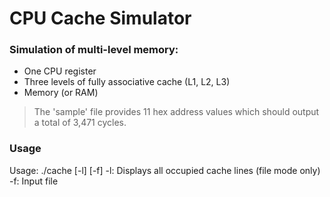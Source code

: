 # CPU Cache Simulator

### Simulation of multi-level memory: 
- One CPU register
- Three levels of fully associative cache (L1, L2, L3)
- Memory (or RAM)

> The 'sample' file provides 11 hex address values which should output a total of 3,471 cycles.

### Usage
Usage: ./cache [-l] [-f]
  -l: Displays all occupied cache lines (file mode only)
  -f: Input file
